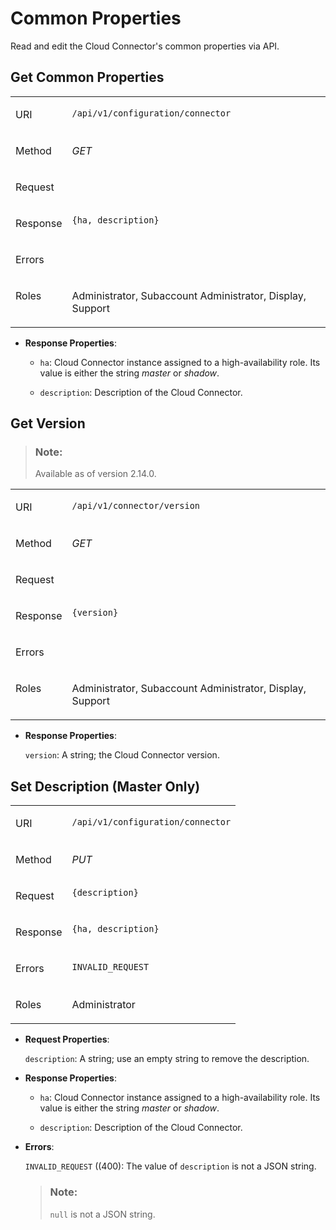 <!-- loio8aed644c6bce4bcabfd31d1c74e8fec4 -->

# Common Properties

Read and edit the Cloud Connector's common properties via API.



<a name="loio8aed644c6bce4bcabfd31d1c74e8fec4__section_rcp_l1b_vcb"/>

## Get Common Properties


<table>
<tr>
<td valign="top">

URI

</td>
<td valign="top">

`/api/v1/configuration/connector`

</td>
</tr>
<tr>
<td valign="top">

Method

</td>
<td valign="top">

*GET* 

</td>
</tr>
<tr>
<td valign="top">

Request

</td>
<td valign="top">



</td>
</tr>
<tr>
<td valign="top">

Response

</td>
<td valign="top">

```
{ha, description}
```



</td>
</tr>
<tr>
<td valign="top">

Errors

</td>
<td valign="top">



</td>
</tr>
<tr>
<td valign="top">

Roles

</td>
<td valign="top">

Administrator, Subaccount Administrator, Display, Support

</td>
</tr>
</table>

-   **Response Properties**:
    -   `ha`: Cloud Connector instance assigned to a high-availability role. Its value is either the string *master* or *shadow*.

    -   `description`: Description of the Cloud Connector.





<a name="loio8aed644c6bce4bcabfd31d1c74e8fec4__section_tp5_hhk_vpb"/>

## Get Version

> ### Note:  
> Available as of version 2.14.0.


<table>
<tr>
<td valign="top">

URI

</td>
<td valign="top">

`/api/v1/connector/version` 

</td>
</tr>
<tr>
<td valign="top">

Method

</td>
<td valign="top">

*GET* 

</td>
</tr>
<tr>
<td valign="top">

Request

</td>
<td valign="top">



</td>
</tr>
<tr>
<td valign="top">

Response

</td>
<td valign="top">

```
{version}
```



</td>
</tr>
<tr>
<td valign="top">

Errors

</td>
<td valign="top">



</td>
</tr>
<tr>
<td valign="top">

Roles

</td>
<td valign="top">

Administrator, Subaccount Administrator, Display, Support

</td>
</tr>
</table>

-   **Response Properties**:

    `version`: A string; the Cloud Connector version.




<a name="loio8aed644c6bce4bcabfd31d1c74e8fec4__section_lys_l1b_vcb"/>

## Set Description \(Master Only\)


<table>
<tr>
<td valign="top">

URI

</td>
<td valign="top">

`/api/v1/configuration/connector` 

</td>
</tr>
<tr>
<td valign="top">

Method

</td>
<td valign="top">

*PUT* 

</td>
</tr>
<tr>
<td valign="top">

Request

</td>
<td valign="top">

```
{description}
```



</td>
</tr>
<tr>
<td valign="top">

Response

</td>
<td valign="top">

```
{ha, description}

```



</td>
</tr>
<tr>
<td valign="top">

Errors

</td>
<td valign="top">

`INVALID_REQUEST` 

</td>
</tr>
<tr>
<td valign="top">

Roles

</td>
<td valign="top">

Administrator

</td>
</tr>
</table>

-   **Request Properties**:

    `description`: A string; use an empty string to remove the description.


-   **Response Properties**:
    -   `ha`: Cloud Connector instance assigned to a high-availability role. Its value is either the string *master* or *shadow*.

    -   `description`: Description of the Cloud Connector.


-   **Errors**:

    `INVALID_REQUEST` \(\(400\): The value of `description` is not a JSON string.

    > ### Note:  
    > `null` is not a JSON string.


